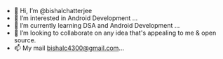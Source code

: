 - 👋 Hi, I’m @bishalchatterjee
- 👀 I’m interested in Android Development ...
- 🌱 I’m currently learning DSA and Android Development ...
- 💞️ I’m looking to collaborate on any idea that's appealing to me & open source.
- 📫 My mail bishalc4300@gmail.com...

<!---
bishalchatterjee/bishalchatterjee is a ✨ special ✨ repository because its `README.md` (this file) appears on your GitHub profile.
You can click the Preview link to take a look at your changes.
--->
